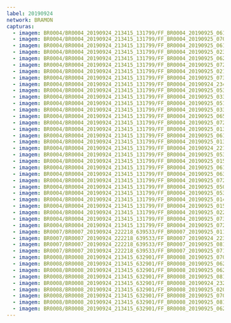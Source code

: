 ```yaml
---
label: 20190924
network: BRAMON
capturas:
  - imagem: BR0004/BR0004_20190924_213415_131799/FF_BR0004_20190925_061427_120_0594176.fits_maxpixel.jpg
  - imagem: BR0004/BR0004_20190924_213415_131799/FF_BR0004_20190925_070927_178_0659456.fits_maxpixel.jpg
  - imagem: BR0004/BR0004_20190924_213415_131799/FF_BR0004_20190925_061458_761_0594688.fits_maxpixel.jpg
  - imagem: BR0004/BR0004_20190924_213415_131799/FF_BR0004_20190925_023725_297_0346880.fits_maxpixel.jpg
  - imagem: BR0004/BR0004_20190924_213415_131799/FF_BR0004_20190925_062345_589_0604672.fits_maxpixel.jpg
  - imagem: BR0004/BR0004_20190924_213415_131799/FF_BR0004_20190925_072931_104_0681984.fits_maxpixel.jpg
  - imagem: BR0004/BR0004_20190924_213415_131799/FF_BR0004_20190925_021928_322_0327424.fits_maxpixel.jpg
  - imagem: BR0004/BR0004_20190924_213415_131799/FF_BR0004_20190925_073559_843_0689152.fits_maxpixel.jpg
  - imagem: BR0004/BR0004_20190924_213415_131799/FF_BR0004_20190924_234326_037_0151040.fits_maxpixel.jpg
  - imagem: BR0004/BR0004_20190924_213415_131799/FF_BR0004_20190925_053709_668_0551680.fits_maxpixel.jpg
  - imagem: BR0004/BR0004_20190924_213415_131799/FF_BR0004_20190925_033512_481_0414208.fits_maxpixel.jpg
  - imagem: BR0004/BR0004_20190924_213415_131799/FF_BR0004_20190925_051548_670_0527616.fits_maxpixel.jpg
  - imagem: BR0004/BR0004_20190924_213415_131799/FF_BR0004_20190925_033439_275_0413696.fits_maxpixel.jpg
  - imagem: BR0004/BR0004_20190924_213415_131799/FF_BR0004_20190925_065857_860_0646400.fits_maxpixel.jpg
  - imagem: BR0004/BR0004_20190924_213415_131799/FF_BR0004_20190925_072436_883_0676352.fits_maxpixel.jpg
  - imagem: BR0004/BR0004_20190924_213415_131799/FF_BR0004_20190925_013939_961_0283904.fits_maxpixel.jpg
  - imagem: BR0004/BR0004_20190924_213415_131799/FF_BR0004_20190925_061018_155_0590080.fits_maxpixel.jpg
  - imagem: BR0004/BR0004_20190924_213415_131799/FF_BR0004_20190925_013952_815_0284160.fits_maxpixel.jpg
  - imagem: BR0004/BR0004_20190924_213415_131799/FF_BR0004_20190924_221207_535_0047104.fits_maxpixel.jpg
  - imagem: BR0004/BR0004_20190924_213415_131799/FF_BR0004_20190925_053507_381_0549120.fits_maxpixel.jpg
  - imagem: BR0004/BR0004_20190924_213415_131799/FF_BR0004_20190925_015541_854_0300544.fits_maxpixel.jpg
  - imagem: BR0004/BR0004_20190924_213415_131799/FF_BR0004_20190925_061849_911_0599296.fits_maxpixel.jpg
  - imagem: BR0004/BR0004_20190924_213415_131799/FF_BR0004_20190925_063410_883_0616704.fits_maxpixel.jpg
  - imagem: BR0004/BR0004_20190924_213415_131799/FF_BR0004_20190925_072942_839_0682240.fits_maxpixel.jpg
  - imagem: BR0004/BR0004_20190924_213415_131799/FF_BR0004_20190925_050831_769_0519936.fits_maxpixel.jpg
  - imagem: BR0004/BR0004_20190924_213415_131799/FF_BR0004_20190925_053656_791_0551424.fits_maxpixel.jpg
  - imagem: BR0004/BR0004_20190924_213415_131799/FF_BR0004_20190925_014511_416_0288512.fits_maxpixel.jpg
  - imagem: BR0004/BR0004_20190924_213415_131799/FF_BR0004_20190925_015155_184_0296192.fits_maxpixel.jpg
  - imagem: BR0004/BR0004_20190924_213415_131799/FF_BR0004_20190925_022844_222_0337664.fits_maxpixel.jpg
  - imagem: BR0004/BR0004_20190924_213415_131799/FF_BR0004_20190925_073549_549_0688896.fits_maxpixel.jpg
  - imagem: BR0004/BR0004_20190924_213415_131799/FF_BR0004_20190925_072712_937_0679680.fits_maxpixel.jpg
  - imagem: BR0007/BR0007_20190924_222218_639533/FF_BR0007_20190925_011813_849_0315136.fits_maxpixel.jpg
  - imagem: BR0007/BR0007_20190924_222218_639533/FF_BR0007_20190924_223646_638_0025600.fits_maxpixel.jpg
  - imagem: BR0007/BR0007_20190924_222218_639533/FF_BR0007_20190925_081641_218_1064448.fits_maxpixel.jpg
  - imagem: BR0007/BR0007_20190924_222218_639533/FF_BR0007_20190925_071500_938_0954112.fits_maxpixel.jpg
  - imagem: BR0008/BR0008_20190924_213415_632901/FF_BR0008_20190925_070940_317_0544512.fits_maxpixel.jpg
  - imagem: BR0008/BR0008_20190924_213415_632901/FF_BR0008_20190925_062309_236_0500736.fits_maxpixel.jpg
  - imagem: BR0008/BR0008_20190924_213415_632901/FF_BR0008_20190925_062631_453_0503808.fits_maxpixel.jpg
  - imagem: BR0008/BR0008_20190924_213415_632901/FF_BR0008_20190925_081553_223_0607232.fits_maxpixel.jpg
  - imagem: BR0008/BR0008_20190924_213415_632901/FF_BR0008_20190924_232746_969_0107520.fits_maxpixel.jpg
  - imagem: BR0008/BR0008_20190924_213415_632901/FF_BR0008_20190925_020618_252_0257536.fits_maxpixel.jpg
  - imagem: BR0008/BR0008_20190924_213415_632901/FF_BR0008_20190925_070925_417_0544256.fits_maxpixel.jpg
  - imagem: BR0008/BR0008_20190924_213415_632901/FF_BR0008_20190925_081608_010_0607488.fits_maxpixel.jpg
  - imagem: BR0008/BR0008_20190924_213415_632901/FF_BR0008_20190925_062537_051_0503040.fits_maxpixel.jpg
---
```


